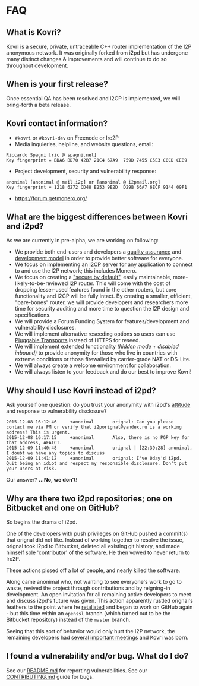 # FAQ

## What is Kovri?
Kovri is a secure, private, untraceable C++ router implementation of the [I2P](https://geti2p.net) anonymous network. It was originally forked from i2pd but has undergone many distinct changes & improvements and will continue to do so throughout development.

## When is your first release?
Once essential QA has been resolved and I2CP is implemented, we will bring-forth a beta release.

## Kovri contact information?
- ```#kovri``` or ```#kovri-dev``` on Freenode or Irc2P
- Media inquieries, helpline, and website questions, email:

```
Riccardo Spagni [ric @ spagni.net]
Key fingerprint = BDA6 BD70 42B7 21C4 67A9  759D 7455 C5E3 C0CD CEB9
```
- Project development, security and vulnerability response:
```
anonimal [anonimal @ mail.i2p] or [anonimal @ i2pmail.org]
Key fingerprint = 1218 6272 CD48 E253 9E2D  D29B 66A7 6ECF 9144 09F1
```
- https://forum.getmonero.org/

## What are the biggest differences between Kovri and i2pd?
As we are currently in pre-alpha, we are working on following:

- We provide both end-users and developers a [quality assurance](https://github.com/monero-project/kovri/issues/58) and [development model](https://github.com/monero-project/kovri/blob/master/doc/CONTRIBUTING.md) in order to provide better software for everyone.
- We focus on implementing an [I2CP](https://geti2p.net/en/docs/spec/i2cp) server for any application to connect to and use the I2P network; this includes Monero.
- We focus on creating a ["secure by default"](http://www.openbsd.org/security.html), easily maintainable, more-likely-to-be-reviewed I2P router. This will come with the cost of dropping lesser-used features found in the other routers, but core functionality and I2CP will be fully intact. By creating a smaller, efficient, "bare-bones" router, we will provide developers and researchers more time for security auditing and more time to question the I2P design and specifications.
- We will provide a Forum Funding System for features/development and vulnerability disclosures.
- We will implement alternative reseeding options so users can use [Pluggable Transports](https://www.torproject.org/docs/pluggable-transports.html.en) instead of HTTPS for reseed.
- We will implement extended functionality *(hidden mode + disabled inbound)* to provide anonymity for those who live in countries with extreme conditions or those firewalled by carrier-grade NAT or DS-Lite.
- We will always create a welcome environment for collaboration.
- We will always listen to your feedback and do our best to improve Kovri!

## Why should I use Kovri instead of i2pd?
Ask yourself one question: do you trust your anonymity with i2pd's [attitude](https://github.com/PurpleI2P/i2pd/issues/279) and response to vulnerability disclosure?
```
2015-12-08 16:12:46     +anonimal       orignal: Can you please contact me via PM or verify that i2porignal@yandex.ru is a working address? This is urgent.
2015-12-08 16:17:15     +anonimal       Also, there is no PGP key for that address, AFAICT.
2015-12-09 11:40:48     +anonimal       orignal | [22:39:28] anonimal, I doubt we have any topics to discuss
2015-12-09 11:41:12     +anonimal       orignal: I've 0day'd i2pd. Quit being an idiot and respect my responsible disclosure. Don't put your users at risk.
```
Our answer? **...No, we don't!**

## Why are there two i2pd repositories; one on Bitbucket and one on GitHub?
So begins the drama of i2pd.

One of the developers with push privileges on GitHub pushed a commit(s) that orignal did not like. Instead of working together to resolve the issue, orignal took i2pd to Bitbucket, deleted all existing git history, and made himself sole 'contributor' of the software. He then vowed to never return to Irc2P.

These actions pissed off a lot of people, and nearly killed the software.

Along came anonimal who, not wanting to see everyone's work to go to waste, revived the project through contributions and by reigning-in development. An open invitation for all remaining active developers to meet and discuss i2pd's future was given. This action apparently rustled orignal's feathers to the point where he [retaliated](https://github.com/PurpleI2P/i2pd/issues/279) and began to work on GitHub again - but this time within an ```openssl``` branch (which turned out to be the Bitbucket repository) instead of the ```master``` branch.

Seeing that this sort of behavior would only hurt the I2P network, the remaining developers had [several important meetings](https://github.com/monero-project/kovri/issues/47) and Kovri was born.

## I found a vulnerability and/or bug. What do I do?
See our [README.md](https://github.com/monero-project/kovri/blob/master/doc/README.md) for reporting vulnerabilities.
See our [CONTRIBUTING.md](https://github.com/monero-project/kovri/blob/master/doc/CONTRIBUTING.md) guide for bugs.

